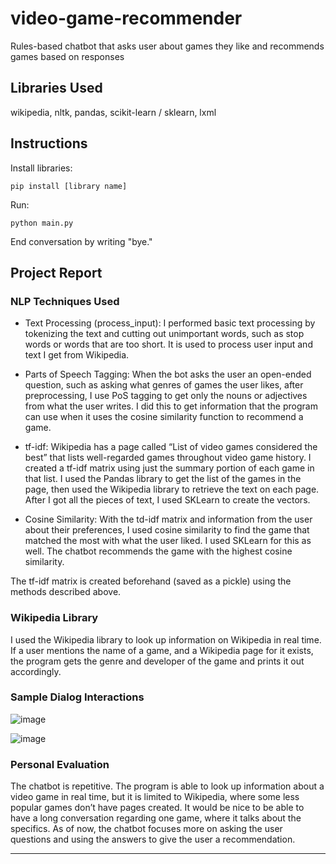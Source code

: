 # video-game-recommender
Rules-based chatbot that asks user about games they like and recommends games based on responses

## Libraries Used
wikipedia,
nltk,
pandas,
scikit-learn / sklearn,
lxml

## Instructions
Install libraries: 
```
pip install [library name]
```
Run: 
```
python main.py
```
End conversation by writing "bye."
## Project Report
### NLP Techniques Used
- Text Processing (process_input):
I performed basic text processing by tokenizing the text and cutting out unimportant words, such as stop words or words that are too short. It is used to process user input and text I get from Wikipedia.

- Parts of Speech Tagging:
When the bot asks the user an open-ended question, such as asking what genres of games the user likes, after preprocessing, I use PoS tagging to get only the nouns or adjectives from what the user writes. I did this to get information that the program can use when it uses the cosine similarity function to recommend a game.

- tf-idf:
Wikipedia has a page called “List of video games considered the best” that lists well-regarded games throughout video game history. I created a tf-idf matrix using just the summary portion of each game in that list. I used the Pandas library to get the list of the games in the page, then used the Wikipedia library to retrieve the text on each page. After I got all the pieces of text, I used SKLearn to create the vectors.

- Cosine Similarity:
With the td-idf matrix and information from the user about their preferences, I used cosine similarity to find the game that matched the most with what the user liked. I used SKLearn for this as well. The chatbot recommends the game with the highest cosine similarity.

The tf-idf matrix is created beforehand (saved as a pickle) using the methods described above.

### Wikipedia Library
I used the Wikipedia library to look up information on Wikipedia in real time. If a user mentions the name of a game, and a Wikipedia page for it exists, the program gets the genre and developer of the game and prints it out accordingly.

### Sample Dialog Interactions
![image](https://github.com/03-L/video-game-recommender/assets/57785413/8b1f3b7e-11ff-4668-a6bb-fb7c73ab5b61)

![image](https://github.com/03-L/video-game-recommender/assets/57785413/13341063-a834-4577-9835-bb7f8325be4f)


### Personal Evaluation
The chatbot is repetitive. The program is able to look up information about a video game in real time, but it is limited to Wikipedia, where some less popular games don’t have pages created. It would be nice to be able to have a long conversation regarding one game, where it talks about the specifics. As of now, the chatbot focuses more on asking the user questions and using the answers to give the user a recommendation.
****
